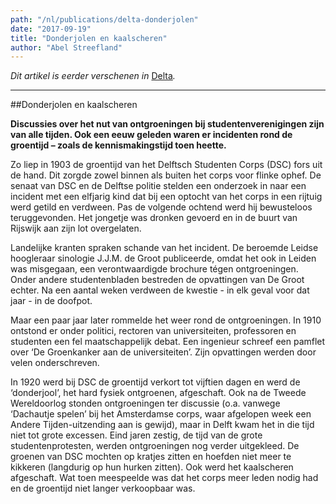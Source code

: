 ```yaml
---
path: "/nl/publications/delta-donderjolen"
date: "2017-09-19"
title: "Donderjolen en kaalscheren"
author: "Abel Streefland"
---
```


*Dit artikel is eerder verschenen in* [Delta](https://www.delta.tudelft.nl/article/donderjolen-en-kaalscheren)*.*

---

##Donderjolen en kaalscheren

**Discussies over het nut van ontgroeningen bij studentenverenigingen zijn van alle tijden. Ook een eeuw geleden waren er incidenten rond de groentijd – zoals de kennismakingstijd toen heette.**

Zo liep in 1903 de groentijd van het Delftsch Studenten Corps (DSC) fors uit de hand. Dit zorgde zowel binnen als buiten het corps voor flinke ophef. De senaat van DSC en de Delftse politie stelden een onderzoek in naar een incident met een elfjarig kind dat bij een optocht van het corps in een rijtuig werd getild en verdween. Pas de volgende ochtend werd hij bewusteloos teruggevonden. Het jongetje was dronken gevoerd en in de buurt van Rijswijk aan zijn lot overgelaten.

Landelijke kranten spraken schande van het incident. De beroemde Leidse hoogleraar sinologie J.J.M. de Groot publiceerde, omdat het ook in Leiden was misgegaan, een verontwaardigde brochure tégen ontgroeningen. Onder andere studentenbladen bestreden de opvattingen van De Groot echter. Na een aantal weken verdween de kwestie - in elk geval voor dat jaar - in de doofpot.

Maar een paar jaar later rommelde het weer rond de ontgroeningen. In 1910 ontstond er onder politici, rectoren van universiteiten, professoren en studenten een fel maatschappelijk debat. Een ingenieur schreef een pamflet over ‘De Groenkanker aan de universiteiten’. Zijn opvattingen werden door velen onderschreven.

In 1920 werd bij DSC de groentijd verkort tot vijftien dagen en werd de ‘donderjool’, het hard fysiek ontgroenen, afgeschaft. Ook na de Tweede Wereldoorlog stonden ontgroeningen ter discussie (o.a. vanwege ‘Dachautje spelen’ bij het Amsterdamse corps, waar afgelopen week een Andere Tijden-uitzending aan is gewijd), maar in Delft kwam het in die tijd niet tot grote excessen. Eind jaren zestig, de tijd van de grote studentenprotesten, werden ontgroeningen nog verder uitgekleed. De groenen van DSC mochten op kratjes zitten en hoefden niet meer te kikkeren (langdurig op hun hurken zitten). Ook werd het kaalscheren afgeschaft. Wat toen meespeelde was dat het corps meer leden nodig had en de groentijd niet langer verkoopbaar was.